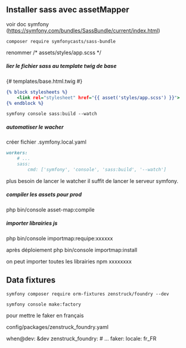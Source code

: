 ## Installer sass avec assetMapper

voir doc symfony (https://symfony.com/bundles/SassBundle/current/index.html)


```console
composer require symfonycasts/sass-bundle
```

renommer /* assets/styles/app.scss */


##### lier le fichier sass au template twig de base

{# templates/base.html.twig #}

```htm
{% block stylesheets %}
    <link rel="stylesheet" href="{{ asset('styles/app.scss') }}">
{% endblock %}
```

```console
symfony console sass:build --watch
```

##### automatiser le wacher

créer fichier .symfony.local.yaml


```markdown
workers:
    # ...
    sass:
        cmd: ['symfony', 'console', 'sass:build', '--watch']
```

plus besoin de lancer le watcher il suffit de lancer le serveur symfony.

##### compiler les assets pour prod

php bin/console asset-map:compile

##### importer librairies js

php bin/console importmap:requipe:xxxxxx

après déploiement
php bin/console importmap:install

on peut importer toutes les librairies npm xxxxxxxx

## Data fixtures

```console
symfony composer require orm-fixtures zenstruck/foundry --dev
```    

```console    
symfony console make:factory
```    

pour mettre le faker en français

config/packages/zenstruck_foundry.yaml

when@dev: &dev
    zenstruck_foundry:
        # …
        faker:
            locale: fr_FR